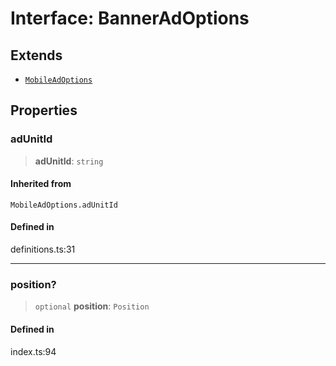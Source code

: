 # Interface: BannerAdOptions

## Extends

- [`MobileAdOptions`](../type-aliases/MobileAdOptions.md)

## Properties

### adUnitId

> **adUnitId**: `string`

#### Inherited from

`MobileAdOptions.adUnitId`

#### Defined in

definitions.ts:31

***

### position?

> `optional` **position**: `Position`

#### Defined in

index.ts:94
